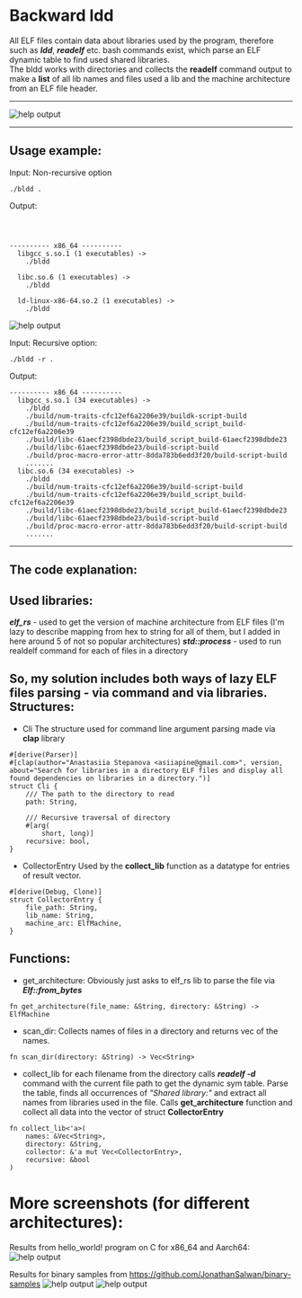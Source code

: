 Backward ldd
=======


All ELF files contain data about libraries used by the program, therefore such as ***ldd***, ***readelf*** etc. bash commands exist, which parse an ELF dynamic table to find used shared libraries.  
The bldd works with directories and collects the **readelf** command output to make a **list** of all lib names and files used a lib and the machine architecture from an ELF file header.

_____
![help output](pictures_for_markdown/help_output.png "bldd help output ")
____

Usage example:
---
Input:
Non-recursive option

```
./bldd .
```
Output:
````



---------- x86_64 ----------
  libgcc_s.so.1 (1 executables) ->
    ./bldd

  libc.so.6 (1 executables) ->
    ./bldd

  ld-linux-x86-64.so.2 (1 executables) ->
    ./bldd

````
![help output](pictures_for_markdown/non_recursive_output.png "bldd output ")

Input:
Recursive option:
```
./bldd -r .
```

Output:

```
---------- x86_64 ----------
  libgcc_s.so.1 (34 executables) ->
    ./bldd
    ./build/num-traits-cfc12ef6a2206e39/buildk-script-build
    ./build/num-traits-cfc12ef6a2206e39/build_script_build-cfc12ef6a2206e39
    ./build/libc-61aecf2398dbde23/build_script_build-61aecf2398dbde23
    ./build/libc-61aecf2398dbde23/build-script-build
    ./build/proc-macro-error-attr-8dda783b6edd3f20/build-script-build
    .......
  libc.so.6 (34 executables) ->
    ./bldd
    ./build/num-traits-cfc12ef6a2206e39/build-script-build
    ./build/num-traits-cfc12ef6a2206e39/build_script_build-cfc12ef6a2206e39
    ./build/libc-61aecf2398dbde23/build_script_build-61aecf2398dbde23
    ./build/libc-61aecf2398dbde23/build-script-build
    ./build/proc-macro-error-attr-8dda783b6edd3f20/build-script-build
    .......
```

______
The code explanation:
-
Used libraries:
----
***elf_rs*** - used to get the version of machine architecture from ELF files (I'm lazy to describe mapping from hex to string for all of them, but I added in here around 5 of not so popular architectures)
***std::process*** - used to run realdelf command for each of files in a directory

So, my solution includes both ways of lazy ELF files parsing - via command and via libraries.
Structures:
---

- Cli
The structure used for command line argument parsing made via **clap** library
```
#[derive(Parser)]
#[clap(author="Anastasiia Stepanova <asiiapine@gmail.com>", version, about="Search for libraries in a directory ELF files and display all found dependencies on libraries in a directory.")]
struct Cli {
    /// The path to the directory to read
    path: String,

    /// Recursive traversal of directory
    #[arg(
        short, long)]
    recursive: bool,
}
```

- CollectorEntry
Used by the **collect_lib** function as a datatype for entries of result vector.
```
#[derive(Debug, Clone)]
struct CollectorEntry {
    file_path: String,
    lib_name: String,
    machine_arc: ElfMachine,
}
```

Functions:
---
- get_architecture:
Obviously just asks to elf_rs lib to parse the file via ***Elf::from_bytes***
 ```
fn get_architecture(file_name: &String, directory: &String) -> ElfMachine
 ```

 - scan_dir:
Collects names of files in a directory and returns vec of the names.
 ```
 fn scan_dir(directory: &String) -> Vec<String> 
 ```

 - collect_lib
for each filename from the directory calls ***readelf -d*** command with the current file path to get the dynamic sym table.
Parse the table, finds all occurrences of *"Shared library:"* and extract all names from libraries used in the file.
Calls **get_architecture** function and collect all data into the vector of struct **CollectorEntry** 
```
fn collect_lib<'a>(
    names: &Vec<String>,
    directory: &String,
    collector: &'a mut Vec<CollectorEntry>,
    recursive: &bool
)
```
More screenshots (for different architectures):
====
Results from hello_world! program on C for x86_64 and Aarch64: 
![help output](pictures_for_markdown/output_for_diff_architectures.png "bldd output ")

Results for binary samples from https://github.com/JonathanSalwan/binary-samples
![help output](pictures_for_markdown/output_for_diff_architectures_Aarch64_IA_64.png "bldd output ")
![help output](pictures_for_markdown/output_for_diff_architectures_SuperH.png "bldd output ")
